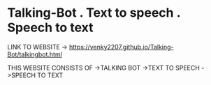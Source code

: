 # Talking-Bot  . Text to speech . Speech to text

LINK TO WEBSITE -> https://venky2207.github.io/Talking-Bot/talkingbot.html

THIS WEBSITE CONSISTS OF ->TALKING BOT ->TEXT TO SPEECH ->SPEECH TO TEXT

